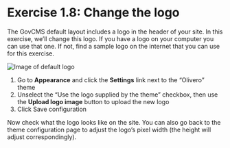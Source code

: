 # Exercise 1.8: Change the logo

The GovCMS default layout includes a logo in the header of your site. In this exercise, we’ll change this logo. If you have a logo on your computer you can use that one. If not, find a sample logo on the internet that you can use for this exercise.

![Image of default logo](<../.gitbook/assets/25 (2).png>)

1. Go to **Appearance** and click the **Settings** link next to the “Olivero” theme
2. Unselect the “Use the logo supplied by the theme” checkbox, then use the **Upload logo image** button to upload the new logo
3. Click Save configuration

Now check what the logo looks like on the site. You can also go back to the theme configuration page to adjust the logo’s pixel width (the height will adjust correspondingly).
